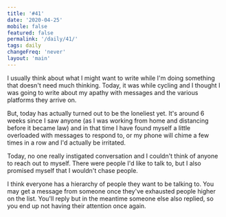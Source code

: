 ```yaml
---
title: '#41'
date: '2020-04-25'
mobile: false
featured: false
permalink: '/daily/41/'
tags: daily
changeFreq: 'never'
layout: 'main'
---
```


I usually think about what I might want to write while I'm doing something that doesn't need much thinking. Today, it was while cycling and I thought I was going to write about my apathy with messages and the various platforms they arrive on.

But, today has actually turned out to be the loneliest yet. It's around 6 weeks since I saw anyone (as I was working from home and distancing before it became law) and in that time I have found myself a little overloaded with messages to respond to, or my phone will chime a few times in a row and I'd actually be irritated.

Today, no one really instigated conversation and I couldn't think of anyone to reach out to myself. There were people I'd like to talk to, but I also promised myself that I wouldn't chase people.

I think everyone has a hierarchy of people they want to be talking to. You may get a message from someone once they've exhausted people higher on the list. You'll reply but in the meantime someone else also replied, so you end up not having their attention once again.
